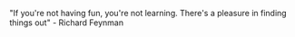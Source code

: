 "If you're not having fun, you're not learning. There's a pleasure in finding things out" - Richard Feynman